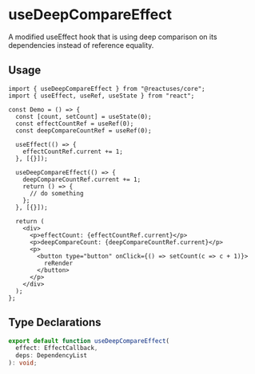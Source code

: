 # useDeepCompareEffect

A modified useEffect hook that is using deep comparison on its dependencies instead of reference equality.

## Usage

```tsx
import { useDeepCompareEffect } from "@reactuses/core";
import { useEffect, useRef, useState } from "react";

const Demo = () => {
  const [count, setCount] = useState(0);
  const effectCountRef = useRef(0);
  const deepCompareCountRef = useRef(0);

  useEffect(() => {
    effectCountRef.current += 1;
  }, [{}]);

  useDeepCompareEffect(() => {
    deepCompareCountRef.current += 1;
    return () => {
      // do something
    };
  }, [{}]);

  return (
    <div>
      <p>effectCount: {effectCountRef.current}</p>
      <p>deepCompareCount: {deepCompareCountRef.current}</p>
      <p>
        <button type="button" onClick={() => setCount(c => c + 1)}>
          reRender
        </button>
      </p>
    </div>
  );
};
```

## Type Declarations

```ts
export default function useDeepCompareEffect(
  effect: EffectCallback,
  deps: DependencyList
): void;
```
